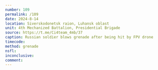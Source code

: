 ```yaml
---
number: 109
permalink: /109
date: 2024-8-14
location: Siverskodonetsk raion, Luhansk oblast
unit: 4th Mechanized Battalion, Presidential Brigade
source: https://t.me/Ci4team_4mb/37
caption: Russian soldier blows grenade after being hit by FPV drone
timecode: 
method: grenade
nsfl: 
inconclusive: 
comment: 
---
```

<script async src="https://telegram.org/js/telegram-widget.js?22" data-telegram-post="Ci4team_4mb/37" data-width="100%" data-userpic="false"></script>